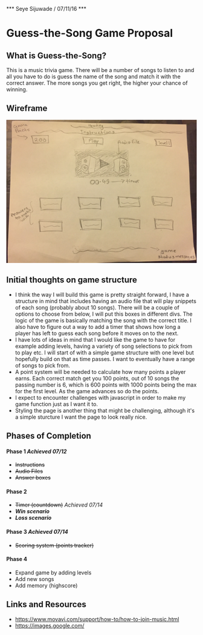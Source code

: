 *** Seye Sijuwade / 07/11/16 ***

# Guess-the-Song Game Proposal

## What is Guess-the-Song?

This is a music trivia game. There will be a number of songs to listen to and all you have to do is guess the name of the song and match it with the correct answer. The more songs you get right, the higher your chance of winning. 

## Wireframe

![Image of Screenshot](https://github.com/seyesij/Project1-Game/blob/master/wireframe.jpg)

## Initial thoughts on game structure

- I think the way I will build this game is pretty straight forward, I have a structure in mind that includes having an audio file that will play snippets of each song (probably about 10 songs). There will be a couple of options to choose from below, I will put this boxes in different divs. The logic of the game is basically matching the song with the correct title. I also have to figure out a way to add a timer that shows how long a player has left to guess each song before it moves on to the next.
- I have lots of ideas in mind that I would like the game to have for example adding levels, having a variety of song selections to pick from to play etc. I will start of with a simple game structure with one level but hopefully build on that as time passes. I want to eventually have a range of songs to pick from.
- A point system will be needed to calculate how many points a player earns. Each correct match get you 100 points, out of 10 songs the passing number is 6, which is 600 points with 1000 points being the max for the first level. As the game advances so do the points.
- I expect to encounter challenges with javascript in order to make my game function just as I want it to.
- Styling the page is another thing that might be challenging, although it's a simple sturcture I want the page to look really nice.

## Phases of Completion 
#### Phase 1 *Achieved 07/12*
- ~~Instructions~~
- ~~Audio Files~~
- ~~Answer boxes~~

#### Phase 2 
- ~~Timer (countdown)~~ *Achieved 07/14*
- ***Win scenario***
- ***Loss scenario***

#### Phase 3 *Achieved 07/14*
- ~~Scoring system (points tracker)~~
 
#### Phase 4
- Expand game by adding levels
- Add new songs
- Add memory (highscore)


## Links and Resources
- https://www.movavi.com/support/how-to/how-to-join-music.html
- https://images.google.com/


